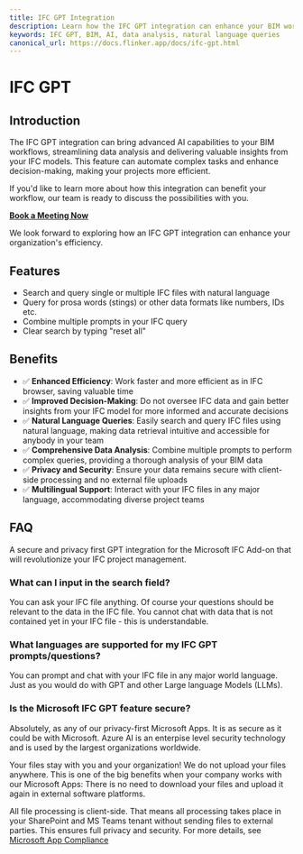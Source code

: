 ```yaml
---
title: IFC GPT Integration
description: Learn how the IFC GPT integration can enhance your BIM workflows with advanced AI capabilities.
keywords: IFC GPT, BIM, AI, data analysis, natural language queries
canonical_url: https://docs.flinker.app/docs/ifc-gpt.html
---
```


# IFC GPT

## Introduction

The IFC GPT integration can bring advanced AI capabilities to your BIM workflows, streamlining data analysis and delivering valuable insights from your IFC models. This feature can automate complex tasks and enhance decision-making, making your projects more efficient.

If you'd like to learn more about how this integration can benefit your workflow, our team is ready to discuss the possibilities with you.

[**Book a Meeting Now**](https://outlook.office365.com/book/SupportConsultingonlinemeeting@flinker.app/)

We look forward to exploring how an IFC GPT integration can enhance your organization's efficiency.

## Features

* Search and query single or multiple IFC files with natural language
* Query for prosa words (stings) or other data formats like numbers, IDs etc.
* Combine multiple prompts in your IFC query
* Clear search by typing "reset all"

## Benefits

* ✅ **Enhanced Efficiency**: Work faster and more efficient as in IFC browser, saving valuable time
* ✅ **Improved Decision-Making**: Do not oversee IFC data and gain better insights from your IFC model for more informed and accurate decisions
* ✅ **Natural Language Queries**: Easily search and query IFC files using natural language, making data retrieval intuitive and accessible for anybody in your team
* ✅ **Comprehensive Data Analysis**: Combine multiple prompts to perform complex queries, providing a thorough analysis of your BIM data
* ✅ **Privacy and Security**: Ensure your data remains secure with client-side processing and no external file uploads
* ✅ **Multilingual Support**: Interact with your IFC files in any major language, accommodating diverse project teams

## FAQ 

A secure and privacy first GPT integration for the Microsoft IFC Add-on that will revolutionize your IFC project management.

### What can I input in the search field?

You can ask your IFC file anything. Of course your questions should be relevant to the data in the IFC file. You cannot chat with data that is not contained yet in your IFC file - this is understandable.

### What languages are supported for my IFC GPT prompts/questions?

You can prompt and chat with your IFC file in any major world language. Just as you would do with GPT and other Large language Models (LLMs).

### Is the Microsoft IFC GPT feature secure?

Absolutely, as any of our privacy-first Microsoft Apps. It is as secure as it could be with Microsoft. Azure AI is an enterpise level security technology and is used by the largest organizations worldwide. 

Your files stay with you and your organization! We do not upload your files anywhere. This is one of the big benefits when your company works with our Microsoft Apps: There is no need to download your files and upload it again in external software platforms.

All file processing is client-side. That means all processing takes place in your SharePoint and MS Teams tenant without sending files to external parties. This ensures full privacy and security. For more details, see [Microsoft App Compliance](https://learn.microsoft.com/en-us/microsoft-365-app-certification/teams/flinker-gmbh-open-ifc-viewer?pivots=general)


<br><br><br><br><br><br><br><br><br><br><br><br><br><br><br><br><br><br><br><br><br><br><br><br>